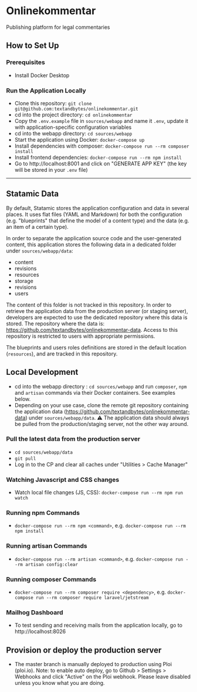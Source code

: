 # Onlinekommentar
Publishing platform for legal commentaries

## How to Set Up

### Prerequisites
- Install Docker Desktop

### Run the Application Locally
- Clone this repository: `git clone git@github.com:textandbytes/onlinekommentar.git`
- cd into the project directory: `cd onlinekommentar`
- Copy the `.env.example` file in `sources/webapp` and name it `.env`, update it with application-specific configuration variables
- cd into the webapp directory: `cd sources/webapp`
- Start the application using Docker: `docker-compose up`
- Install dependencies with composer: `docker-compose run --rm composer install`
- Install frontend dependencies: `docker-compose run --rm npm install`
- Go to http://localhost:8001 and click on "GENERATE APP KEY" (the key will be stored in your `.env` file)

---
## Statamic Data
By default, Statamic stores the application configuration and data in several places. It uses flat files (YAML and Markdown) for both the configuration (e.g. "blueprints" that define the model of a content type) and the data (e.g. an item of a certain type).

In order to separate the application source code and the user-generated content, this application stores the following data in a dedicated folder under `sources/webapp/data`:

- content
- revisions
- resources
- storage
- revisions
- users

The content of this folder is not tracked in this repository. In order to retrieve the application data from the production server (or staging server), developers are expected to use the dedicated repository where this data is stored. The repository where the data is: https://github.com/textandbytes/onlinekommentar-data. Access to this repository is restricted to users with appropriate permissions.

The blueprints and users roles definitions are stored in the default location (`resources`), and are tracked in this repository.

## Local Development
- cd into the webapp directory : `cd sources/webapp` and run `composer`, `npm` and `artisan` commands via their Docker containers. See examples below.
- Depending on your use case, clone the remote git repository containing the application data (https://github.com/textandbytes/onlinekommentar-data) under `sources/webapp/data`.
⚠️ The application data should always be pulled from the production/staging server, not the other way around.

### Pull the latest data from the production server
- `cd sources/webapp/data`
- `git pull`
- Log in to the CP and clear all caches under "Utilities > Cache Manager"

### Watching Javascript and CSS changes
- Watch local file changes (JS, CSS): `docker-compose run --rm npm run watch`

### Running npm Commands
- `docker-compose run --rm npm <command>`, e.g. `docker-compose run --rm npm install`

### Running artisan Commands
- `docker-compose run --rm artisan <command>`, e.g. `docker-compose run --rm artisan config:clear`

### Running composer Commands
- `docker-compose run --rm composer require <dependency>`, e.g. `docker-compose run --rm composer require laravel/jetstream`

### Mailhog Dashboard
- To test sending and receiving mails from the application locally, go to http://localhost:8026

## Provision or deploy the production server
- The master branch is manually deployed to production using Ploi (ploi.io). Note: to enable auto deploy, go to Github > Settings > Webhooks and click "Active" on the Ploi webhook. Please leave disabled unless you know what you are doing.